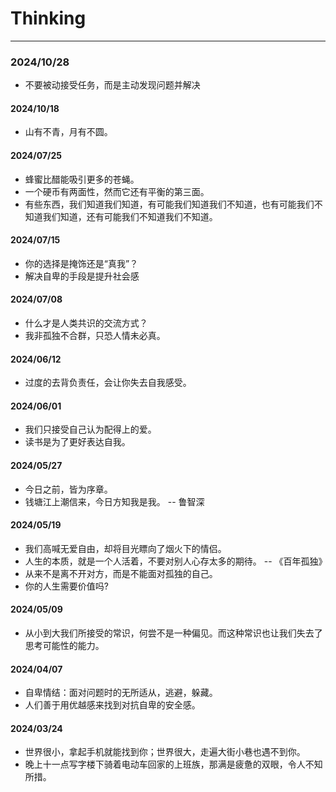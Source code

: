 # Thinking

--- 

### 2024/10/28
- 不要被动接受任务，而是主动发现问题并解决

#### 2024/10/18
- 山有不青，月有不圆。

#### 2024/07/25
- 蜂蜜比醋能吸引更多的苍蝇。
- 一个硬币有两面性，然而它还有平衡的第三面。
- 有些东西，我们知道我们知道，有可能我们知道我们不知道，也有可能我们不知道我们知道，还有可能我们不知道我们不知道。

#### 2024/07/15
- 你的选择是掩饰还是“真我”？
- 解决自卑的手段是提升社会感

#### 2024/07/08
- 什么才是人类共识的交流方式？
- 我非孤独不合群，只恐人情未必真。

#### 2024/06/12
- 过度的去背负责任，会让你失去自我感受。

#### 2024/06/01
- 我们只接受自己认为配得上的爱。
- 读书是为了更好表达自我。

#### 2024/05/27
- 今日之前，皆为序章。
- 钱塘江上潮信来，今日方知我是我。 -- 鲁智深

#### 2024/05/19
- 我们高喊无爱自由，却将目光瞟向了烟火下的情侣。
- 人生的本质，就是一个人活着，不要对别人心存太多的期待。  -- 《百年孤独》
- 从来不是离不开对方，而是不能面对孤独的自己。
- 你的人生需要价值吗?

#### 2024/05/09
- 从小到大我们所接受的常识，何尝不是一种偏见。而这种常识也让我们失去了思考可能性的能力。

#### 2024/04/07
- 自卑情结：面对问题时的无所适从，逃避，躲藏。
- 人们善于用优越感来找到对抗自卑的安全感。

#### 2024/03/24
- 世界很小，拿起手机就能找到你；世界很大，走遍大街小巷也遇不到你。
- 晚上十一点写字楼下骑着电动车回家的上班族，那满是疲惫的双眼，令人不知所措。
